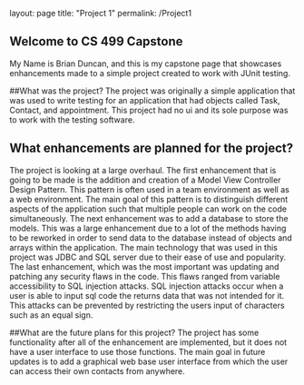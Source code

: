 layout: page
title: "Project 1"
permalink: /Project1
## Welcome to CS 499 Capstone

My Name is Brian Duncan, and this is my capstone page that showcases enhancements made to a simple project created to work with JUnit testing.


##What was the project?
The project was originally a simple application that was used to write testing for an application that had objects called Task, Contact, and appointment.
This project had no ui and its sole purpose was to work with the testing software.

## What enhancements are planned for the project?
The project is looking at a large overhaul. The first enhancement that is going to be made is the addition and creation of a Model View Controller Design Pattern.
This pattern is often used in a team environment as well as a web environment. The main goal of this pattern is to distinguish different aspects of the application such that multiple people can work on the code simultaneously.
The next enhancement was to add a database to store the models. This was a large enhancement due to a lot of the methods having to be reworked in order to send data to the database instead of objects and arrays within the application.  The main technology that was used in this project was JDBC and SQL server due to their ease of use and popularity. 
The last enhancement, which was the most important was updating and patching any security flaws in the code. This flaws ranged from variable accessibility to SQL injection attacks. SQL injection attacks occur when a user is able to input sql code the returns data that was not intended for it. This attacks can be prevented by restricting the users input of characters such as an equal sign. 

##What are the future plans for this project?
The project has some functionality after all of the enhancement are implemented, but it does not have a user interface to use those functions. The main goal in future updates is to add a graphical web base user interface from which the user can access their own contacts from anywhere.
  

